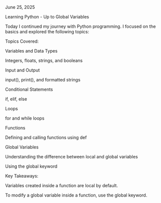 June 25, 2025

 Learning Python - Up to Global Variables

Today I continued my journey with Python programming. I focused on the basics and explored the following topics:

 Topics Covered:

Variables and Data Types

Integers, floats, strings, and booleans


Input and Output

input(), print(), and formatted strings


Conditional Statements

if, elif, else


Loops

for and while loops


Functions

Defining and calling functions using def


Global Variables

Understanding the difference between local and global variables

Using the global keyword



 Key Takeaways:

Variables created inside a function are local by default.

To modify a global variable inside a function, use the global keyword.
